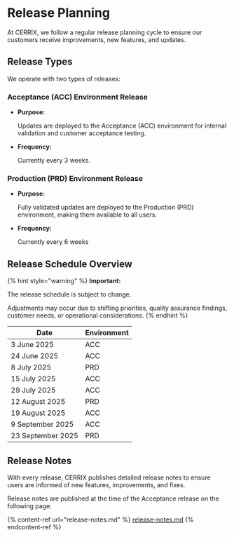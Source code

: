 # Release Planning

At CERRIX, we follow a regular release planning cycle to ensure our customers receive improvements, new features, and updates.

## **Release Types**

We operate with two types of releases:

### **Acceptance (ACC) Environment Release**

*   **Purpose:**

    Updates are deployed to the Acceptance (ACC) environment for internal validation and customer acceptance testing.
*   **Frequency:**

    Currently every 3 weeks.

### **Production (PRD) Environment Release**

*   **Purpose:**

    Fully validated updates are deployed to the Production (PRD) environment, making them available to all users.
*   **Frequency:**

    Currently every 6 weeks

## **Release Schedule Overview**

{% hint style="warning" %}
**Important:**

The release schedule is subject to change.

Adjustments may occur due to shifting priorities, quality assurance findings, customer needs, or operational considerations.
{% endhint %}

| Date              | Environment |
| ----------------- | ----------- |
| 3 June 2025       | ACC         |
| 24 June 2025      | ACC         |
| 8 July 2025       | PRD         |
| 15 July 2025      | ACC         |
| 29 July 2025      | ACC         |
| 12 August 2025    | PRD         |
| 19 August 2025    | ACC         |
| 9 September 2025  | ACC         |
| 23 September 2025 | PRD         |

## **Release Notes**

With every release, CERRIX publishes detailed release notes to ensure users are informed of new features, improvements, and fixes.

Release notes are published at the time of the Acceptance release on the following page:

{% content-ref url="release-notes.md" %}
[release-notes.md](release-notes.md)
{% endcontent-ref %}
